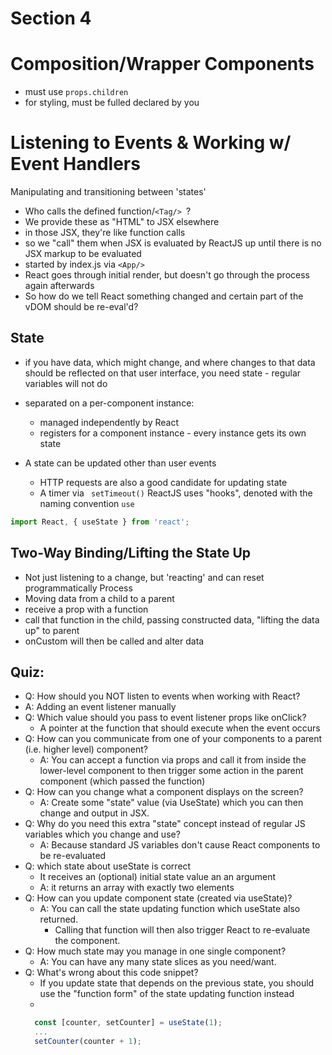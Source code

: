 # Section 4

# Composition/Wrapper Components
* must use ```props.children```
* for styling, must be fulled declared by you

# Listening to Events & Working w/ Event Handlers
Manipulating and transitioning between 'states'

* Who calls the defined function/```<Tag/> ```?
* We provide these as "HTML" to JSX elsewhere
* in those JSX, they're like function calls
* so we "call" them when JSX is evaluated by ReactJS up until there is no JSX markup to be evaluated
* started by index.js via ```<App/>```
* React goes through initial render, but doesn't go through the process again afterwards
* So how do we tell React something changed and certain part of the vDOM should be re-eval'd?

## State

* if you have data, which might change, and where changes to that data should be reflected on that user interface, you need state - regular variables will not do
* separated on a per-component instance: 
  * managed independently by React
  * registers for a component instance - every instance gets its own state

* A state can be updated other than user events
  * HTTP requests are also a good candidate for updating state
  * A timer via ``` setTimeout()```
ReactJS uses "hooks", denoted with the naming convention ```use```

```javascript
import React, { useState } from 'react';
```

## Two-Way Binding/Lifting the State Up

* Not just listening to a change, but 'reacting' and can reset programmatically
Process  
* Moving data from a child to a parent
* receive a prop with a function
* call that function in the child, passing constructed data, "lifting the data up" to parent
* onCustom will then be called and alter data

## Quiz:

* Q: How should you NOT listen to events when working with React?
 * A: Adding an event listener manually
* Q: Which value should you pass to event listener props like onClick?
  * A pointer at the function that should execute when the event occurs
* Q: How can you communicate from one of your components to a parent (i.e. higher level) component?
  * A: You can accept a function via props and call it from inside the lower-level component to then trigger some action in the parent component (which passed the function)
* Q: How can you change what a component displays on the screen?
  * A: Create some "state" value (via UseState) which you can then change and output in JSX.
* Q: Why do you need this extra "state" concept instead of regular JS variables which you change and use?
  * A: Because standard JS variables don't cause React components to be re-evaluated
* Q: which state about useState is correct
  * It receives an (optional) initial state value an an argument
  * A: it returns an array with exactly two elements
* Q: How can you update component state (created via useState)?
  * A: You can call the state updating function which useState also returned.
    * Calling that function will then also trigger React to re-evaluate the component.
* Q: How much state may you manage in one single component?
  * A: You can have any many state slices as you need/want.
* Q: What's wrong about this code snippet?
  * If you update state that depends on the previous state, you should use the "function form" of the state updating function instead
  * 
  ```javascript 
    const [counter, setCounter] = useState(1);
    ...
    setCounter(counter + 1);
  ```
